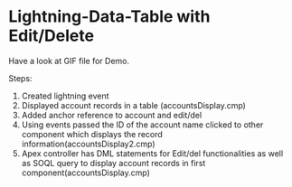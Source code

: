 # Lightning-Data-Table with Edit/Delete

Have a look at GIF file for Demo.

Steps:
1. Created lightning event 
2. Displayed account records in a table (accountsDisplay.cmp)
3. Added anchor reference to account and edit/del 
4. Using events passed the ID of the account name clicked to other component which displays the record information(accountsDisplay2.cmp)
5. Apex controller has DML statements for Edit/del functionalities as well as SOQL query to display account records in first component(accountsDisplay.cmp)
